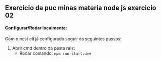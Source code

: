 ## Exercicio da puc minas materia node js exercicio 02

#### Configurar/Rodar localmente:

Com o nest cli já configurado seguir os seguintes passos:

1. Abrir cmd dentro da pasta raiz:
	- Rodar comando: `npm run start:dev`